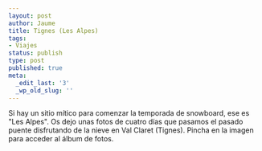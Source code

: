 ```yaml
---
layout: post
author: Jaume
title: Tignes (Les Alpes)
tags:
- Viajes
status: publish
type: post
published: true
meta:
  _edit_last: '3'
  _wp_old_slug: ''
---
```

Si hay un sitio mítico para comenzar la temporada de snowboard, ese es "Les Alpes". Os dejo unas fotos de cuatro días que pasamos el pasado puente disfrutando de la nieve en Val Claret (Tignes). Pincha en la imagen para acceder al álbum de fotos.

<a href="http://www.flickr.com/photos/lerion/sets/72157625439385099/detail/"><img src="https://farm6.staticflickr.com/5003/5246969767_6bbf5f067a_z.jpg" alt="" /></a>
